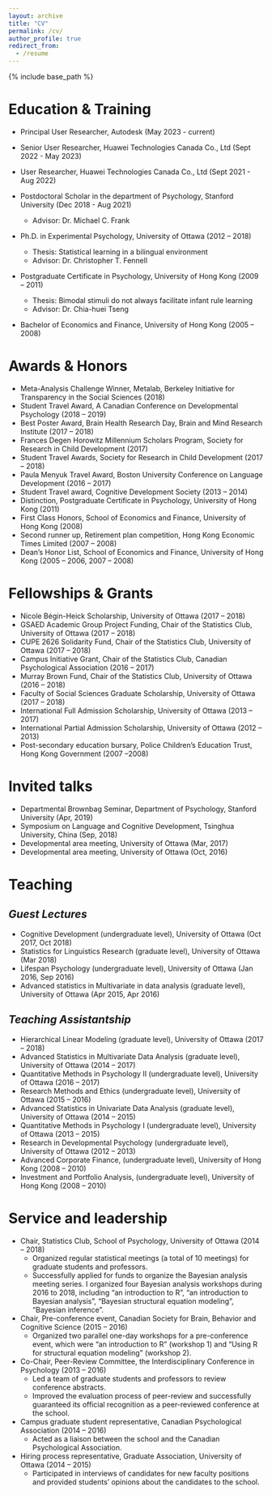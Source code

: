 ```yaml
---
layout: archive
title: "CV"
permalink: /cv/
author_profile: true
redirect_from:
  - /resume
---
```


{% include base_path %}

Education & Training
======
* Principal User Researcher, Autodesk (May 2023 - current)

* Senior User Researcher, Huawei Technologies Canada Co., Ltd (Sept 2022 - May 2023)

* User Researcher, Huawei Technologies Canada Co., Ltd (Sept 2021 - Aug 2022)

* Postdoctoral Scholar in the department of Psychology, Stanford University (Dec 2018 - Aug 2021)
    * Advisor: Dr. Michael C. Frank

* Ph.D. in Experimental Psychology, University of Ottawa (2012 – 2018)
    * Thesis: Statistical learning in a bilingual environment
    * Advisor: Dr. Christopher T. Fennell

* Postgraduate Certificate in Psychology, University of Hong Kong (2009 – 2011)
    * Thesis: Bimodal stimuli do not always facilitate infant rule learning
    * Advisor: Dr. Chia-huei Tseng

* Bachelor of Economics and Finance, University of Hong Kong (2005 – 2008)

Awards & Honors
======
* Meta-Analysis Challenge Winner, Metalab, Berkeley Initiative for Transparency in the Social Sciences (2018)
* Student Travel Award, A Canadian Conference on Developmental Psychology (2018 – 2019)
* Best Poster Award, Brain Health Research Day, Brain and Mind Research Institute (2017 – 2018) 
* Frances Degen Horowitz Millennium Scholars Program, Society for Research in Child Development (2017)
* Student Travel Awards, Society for Research in Child Development (2017 – 2018)
* Paula Menyuk Travel Award, Boston University Conference on Language Development (2016 – 2017)
* Student Travel award, Cognitive Development Society (2013 – 2014)
* Distinction, Postgraduate Certificate in Psychology, University of Hong Kong (2011)
* First Class Honors, School of Economics and Finance, University of Hong Kong (2008)
* Second runner up, Retirement plan competition, Hong Kong Economic Times Limited (2007 – 2008)
* Dean’s Honor List, School of Economics and Finance, University of Hong Kong (2005 – 2006, 2007 – 2008)

  
Fellowships & Grants
======
* Nicole Bégin-Heick Scholarship, University of Ottawa (2017 – 2018)
* GSAED Academic Group Project Funding, Chair of the Statistics Club, University of Ottawa (2017 – 2018)
* CUPE 2626 Solidarity Fund, Chair of the Statistics Club, University of Ottawa (2017 – 2018)
* Campus Initiative Grant, Chair of the Statistics Club, Canadian Psychological Association (2016 – 2017)
* Murray Brown Fund, Chair of the Statistics Club, University of Ottawa (2016 – 2018)
* Faculty of Social Sciences Graduate Scholarship, University of Ottawa (2017 – 2018)
* International Full Admission Scholarship, University of Ottawa (2013 – 2017) 
* International Partial Admission Scholarship, University of Ottawa (2012 – 2013) 
* Post-secondary education bursary, Police Children’s Education Trust, Hong Kong Government (2007 –2008)

Invited talks
======
* Departmental Brownbag Seminar, Department of Psychology, Stanford University (Apr, 2019)
* Symposium on Language and Cognitive Development, Tsinghua University, China (Sep, 2018)
* Developmental area meeting, University of Ottawa (Mar, 2017)
* Developmental area meeting, University of Ottawa (Oct, 2016)


Teaching
======
  _Guest Lectures_
  -
  * Cognitive Development (undergraduate level), University of Ottawa (Oct 2017, Oct 2018)
  * Statistics for Linguistics Research (graduate level), University of Ottawa (Mar 2018)
  * Lifespan Psychology (undergraduate level), University of Ottawa (Jan 2016, Sep 2016)
  * Advanced statistics in Multivariate in data analysis (graduate level), University of Ottawa (Apr 2015, Apr 2016)
  
  _Teaching Assistantship_
  -
  * Hierarchical Linear Modeling (graduate level), University of Ottawa (2017 – 2018)
  * Advanced Statistics in Multivariate Data Analysis (graduate level), University of Ottawa (2014 – 2017)
  * Quantitative Methods in Psychology II (undergraduate level), University of Ottawa (2016 – 2017)    
  * Research Methods and Ethics (undergraduate level), University of Ottawa (2015 – 2016)    
  * Advanced Statistics in Univariate Data Analysis (graduate level), University of Ottawa (2014 – 2015)    
  * Quantitative Methods in Psychology I (undergraduate level), University of Ottawa (2013 – 2015)
  * Research in Developmental Psychology (undergraduate level), University of Ottawa (2012 – 2013)    
  * Advanced Corporate Finance, (undergraduate level), University of Hong Kong (2008 – 2010)        
  * Investment and Portfolio Analysis, (undergraduate level), University of Hong Kong (2008 – 2010)

  
Service and leadership
======
* Chair, Statistics Club, School of Psychology, University of Ottawa (2014 – 2018)
    * Organized regular statistical meetings (a total of 10 meetings) for graduate students and professors. 
    * Successfully applied for funds to organize the Bayesian analysis meeting series. I organized four Bayesian analysis workshops during 2016 to 2018, including “an introduction to R”, “an introduction to Bayesian analysis”, “Bayesian structural equation modeling”, “Bayesian inference”. 
* Chair, Pre-conference event, Canadian Society for Brain, Behavior and Cognitive Science (2015 – 2016)
    * Organized two parallel one-day workshops for a pre-conference event, which were “an introduction to R” (workshop 1) and “Using R for structural equation modeling” (workshop 2).
* Co-Chair, Peer-Review Committee, the Interdisciplinary Conference in Psychology (2013 – 2016)
    * Led a team of graduate students and professors to review conference abstracts.
    * Improved the evaluation process of peer-review and successfully guaranteed its official recognition as a peer-reviewed conference at the school.
* Campus graduate student representative, Canadian Psychological Association (2014 – 2016)
    * Acted as a liaison between the school and the Canadian Psychological Association.    
* Hiring process representative, Graduate Association, University of Ottawa (2014 – 2015) 
    * Participated in interviews of candidates for new faculty positions and provided students’ opinions about the candidates to the school.


